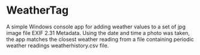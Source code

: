 # WeatherTag
A simple Windows console app for adding weather values to a set of jpg image file EXIF 2.31 Metadata. Using the date and time a photo was taken, the app matches the closest weather reading from a file containing periodic weather readings weatherhistory.csv file.

